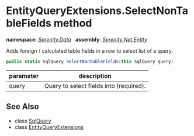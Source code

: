 # EntityQueryExtensions.SelectNonTableFields method
**namespace:** *[Serenity.Data](../../README.md#serenity.data-namespace)*   **assembly**: *[Serenity.Net.Entity](../../README.md)*

Adds foreign / calculated table fields in a row to select list of a query.

```csharp
public static SqlQuery SelectNonTableFields(this SqlQuery query)
```

| parameter | description |
| --- | --- |
| query | Query to select fields into (required). |

## See Also

* class [SqlQuery](../Serenity.Net.Data/../SqlQuery.md)
* class [EntityQueryExtensions](../EntityQueryExtensions.md)